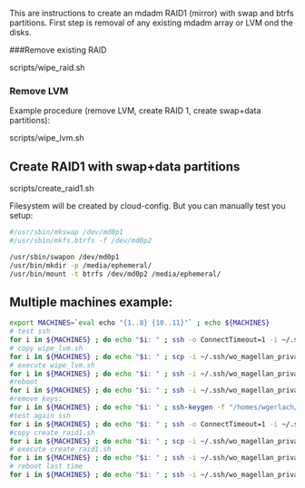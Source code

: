 

This are instructions to create an mdadm RAID1 (mirror) with swap and btrfs partitions. First step is removal of any existing mdadm array or LVM ond the disks.


###Remove existing RAID

scripts/wipe_raid.sh



### Remove LVM
Example procedure (remove LVM, create RAID 1, create swap+data partitions):

scripts/wipe_lvm.sh

## Create RAID1 with swap+data partitions
scripts/create_raid1.sh

Filesystem will be created by cloud-config. But you can manually test you setup:
```bash
#/usr/sbin/mkswap /dev/md0p1
#/usr/sbin/mkfs.btrfs -f /dev/md0p2

/usr/sbin/swapon /dev/md0p1
/usr/bin/mkdir -p /media/ephemeral/
/usr/bin/mount -t btrfs /dev/md0p2 /media/ephemeral/
```


## Multiple machines example:
```bash
export MACHINES=`eval echo "{1..8} {10..11}"` ; echo ${MACHINES}
# test ssh
for i in ${MACHINES} ; do echo "$i: " ; ssh -o ConnectTimeout=1 -i ~/.ssh/wo_magellan_private_key.pem core@bio-worker${i} grep PRETTY /etc/os-release ; done
# copy wipe_lvm.sh
for i in ${MACHINES} ; do echo "$i: " ; scp -i ~/.ssh/wo_magellan_private_key.pem wipe_lvm.sh core@bio-worker${i}: ; done
# execute wipe_lvm.sh
for i in ${MACHINES} ; do echo "$i: " ; ssh -i ~/.ssh/wo_magellan_private_key.pem core@bio-worker${i} sudo ./wipe_lvm.sh ; done
#reboot
for i in ${MACHINES} ; do echo "$i: " ; ssh -i ~/.ssh/wo_magellan_private_key.pem core@bio-worker${i} sudo reboot ; done
#remove keys:
for i in ${MACHINES} ; do echo "$i: " ; ssh-keygen -f "/homes/wgerlach/.ssh/known_hosts" -R bio-worker${i} ; done
#test again ssh
for i in ${MACHINES} ; do echo "$i: " ; ssh -o ConnectTimeout=1 -i ~/.ssh/wo_magellan_private_key.pem core@bio-worker${i} grep PRETTY /etc/os-release ; done
#copy create_raid1.sh
for i in ${MACHINES} ; do echo "$i: " ; scp -i ~/.ssh/wo_magellan_private_key.pem create_raid1.sh core@bio-worker${i}: ; done
# execute create_raid1.sh
for i in ${MACHINES} ; do echo "$i: " ; ssh -i ~/.ssh/wo_magellan_private_key.pem core@bio-worker${i} sudo ./create_raid1.sh ; done
# reboot last time
for i in ${MACHINES} ; do echo "$i: " ; ssh -i ~/.ssh/wo_magellan_private_key.pem core@bio-worker${i} sudo reboot ; done
```
